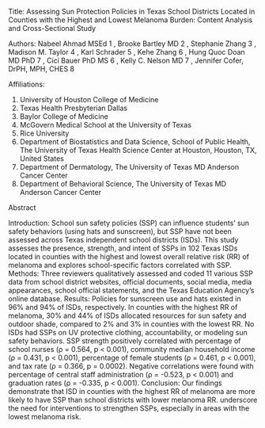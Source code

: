 Title: Assessing Sun Protection Policies in Texas School Districts Located in Counties with the Highest and Lowest Melanoma Burden: Content Analysis and Cross-Sectional Study

Authors: Nabeel Ahmad MSEd 1 , Brooke Bartley MD 2 , Stephanie Zhang 3 , Madison M. Taylor 4 , Karl Schrader 5 , Kehe Zhang 6 , Hung Quoc Doan MD PhD 7 , Cici Bauer PhD MS 6 , Kelly C. Nelson MD 7 ,
Jennifer Cofer, DrPH, MPH, CHES 8

Affiliations:
1. University of Houston College of Medicine
2. Texas Health Presbyterian Dallas
3. Baylor College of Medicine
4. McGovern Medical School at the University of Texas
5. Rice University
6. Department of Biostatistics and Data Science, School of Public Health, The University of
Texas Health Science Center at Houston, Houston, TX, United States
7. Department of Dermatology, The University of Texas MD Anderson Cancer Center
8. Department of Behavioral Science, The University of Texas MD Anderson Cancer
Center

Abstract

Introduction: School sun safety policies (SSP) can influence students’ sun safety behaviors
(using hats and sunscreen), but SSP have not been assessed across Texas independent school
districts (ISDs). This study assesses the presence, strength, and intent of SSPs in 102 Texas ISDs
located in counties with the highest and lowest overall relative risk (RR) of melanoma and
explores school-specific factors correlated with SSP.
Methods: Three reviewers qualitatively assessed and coded 11 various SSP data from school
district websites, official documents, social media, media appearances, school official
statements, and the Texas Education Agency’s online database.
Results: Policies for sunscreen use and hats existed in 96% and 94% of ISDs, respectively. In
counties with the highest RR of melanoma, 30% and 44% of ISDs allocated resources for sun
safety and outdoor shade, compared to 2% and 3% in counties with the lowest RR. No ISDs had
SSPs on UV protective clothing, accountability, or modeling sun safety behaviors. SSP strength
positively correlated with percentage of school nurses (ρ = 0.564, p < 0.001), community median
household income (ρ = 0.431, p < 0.001), percentage of female students (ρ = 0.461, p < 0.001),
and tax rate (ρ = 0.366, p = 0.0002). Negative correlations were found with percentage of central
staff administration (ρ = -0.523, p < 0.001) and graduation rates (ρ = -0.335, p < 0.001).
Conclusion: Our findings demonstrate that ISD in counties with the highest RR of melanoma are
more likely to have SSP than school districts with lower melanoma RR. underscore the need for
interventions to strengthen SSPs, especially in areas with the lowest melanoma risk.
